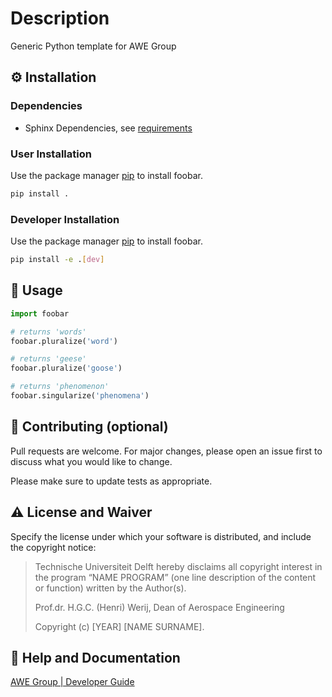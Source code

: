 # Description
Generic Python template for AWE Group

## :gear: Installation

### Dependencies

- Sphinx Dependencies, see [requirements](requirements.txt)

### User Installation
Use the package manager [pip](https://pip.pypa.io/en/stable/) to install foobar.

```bash
pip install .
```

### Developer Installation
Use the package manager [pip](https://pip.pypa.io/en/stable/) to install foobar.

```bash
pip install -e .[dev]
```

## :eyes: Usage

```python
import foobar

# returns 'words'
foobar.pluralize('word')

# returns 'geese'
foobar.pluralize('goose')

# returns 'phenomenon'
foobar.singularize('phenomena')
```
## :wave: Contributing (optional)

Pull requests are welcome. For major changes, please open an issue first
to discuss what you would like to change.

Please make sure to update tests as appropriate.

## :warning: License and Waiver

Specify the license under which your software is distributed, and include the copyright notice:

> Technische Universiteit Delft hereby disclaims all copyright interest in the program “NAME PROGRAM” (one line description of the content or function) written by the Author(s).
> 
> Prof.dr. H.G.C. (Henri) Werij, Dean of Aerospace Engineering
> 
> Copyright (c) [YEAR] [NAME SURNAME].

## :gem: Help and Documentation
[AWE Group | Developer Guide](https://awegroup.github.io/developer-guide/)


